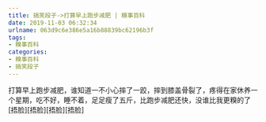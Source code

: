 ```yaml
---
title: 搞笑段子->打算早上跑步减肥 | 糗事百科
date: 2019-11-03 06:32:34
urlname: 063d9c6e386e5a16b88839bc62196b3f
tags: 
- 糗事百科
categories:
- 糗事百科
- 搞笑段子
---
```

打算早上跑步减肥，谁知道一不小心摔了一跤，摔到膝盖骨裂了，疼得在家休养一个星期，吃不好，睡不着，足足瘦了五斤，比跑步减肥还快，没谁比我更糗的了[捂脸][捂脸][捂脸][捂脸]


